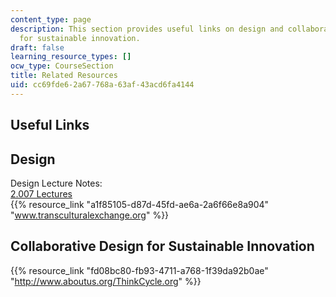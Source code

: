 ```yaml
---
content_type: page
description: This section provides useful links on design and collaborative design
  for sustainable innovation.
draft: false
learning_resource_types: []
ocw_type: CourseSection
title: Related Resources
uid: cc69fde6-2a67-768a-63af-43acd6fa4144
---
```

## Useful Links

## Design

Design Lecture Notes:   
[2.007 Lectures](/courses/2-007-design-and-manufacturing-i-spring-2009/pages/lecture-notes)   
{{% resource_link "a1f85105-d87d-45fd-ae6a-2a6f66e8a904" "www.transculturalexchange.org" %}} 

## Collaborative Design for Sustainable Innovation

{{% resource_link "fd08bc80-fb93-4711-a768-1f39da92b0ae" "http://www.aboutus.org/ThinkCycle.org" %}}